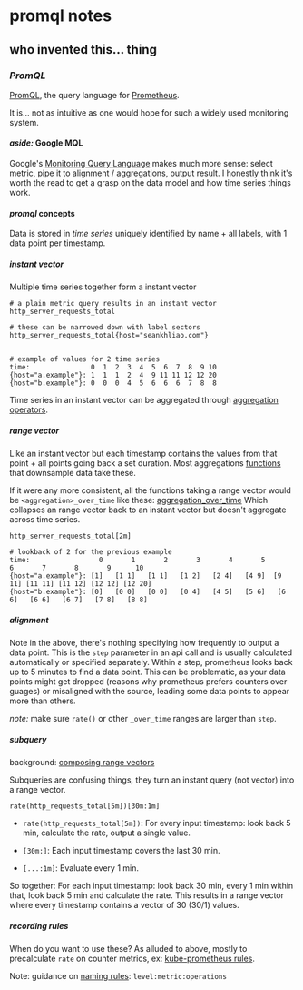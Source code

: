 # promql notes

## who invented this... thing

### _PromQL_

[PromQL](https://prometheus.io/docs/prometheus/latest/querying/basics/),
the query language for [Prometheus](https://prometheus.io/).

It is... not as intuitive as one would hope for such a widely used
monitoring system.

#### _aside:_ Google MQL

Google's [Monitoring Query Language](https://cloud.google.com/monitoring/mql)
makes much more sense:
select metric, pipe it to alignment / aggregations, output result.
I honestly think it's worth the read to get a grasp on the data model
and how time series things work.

#### _promql_ concepts

Data is stored in _time series_ uniquely identified by name + all labels,
with 1 data point per timestamp.

##### _instant_ vector

Multiple time series together form a instant vector

```
# a plain metric query results in an instant vector
http_server_requests_total

# these can be narrowed down with label sectors
http_server_requests_total{host="seankhliao.com"}


# example of values for 2 time series
time:               0  1  2  3  4  5  6  7  8  9 10
{host="a.example"}: 1  1  1  2  4  9 11 11 12 12 20
{host="b.example"}: 0  0  0  4  5  6  6  6  7  8  8
```

Time series in an instant vector can be aggregated through
[aggregation operators](https://prometheus.io/docs/prometheus/latest/querying/operators/#aggregation-operators).

##### _range_ vector

Like an instant vector but each timestamp
contains the values from that point + all points going back a set duration.
Most aggregations [functions](https://prometheus.io/docs/prometheus/latest/querying/functions/)
that downsample data take these.

If it were any more consistent,
all the functions taking a range vector would be `<aggregation>_over_time` like these:
[aggregation_over_time](https://prometheus.io/docs/prometheus/latest/querying/functions/#aggregation_over_time)
Which collapses an range vector back to an instant vector
but doesn't aggregate across time series.

```
http_server_requests_total[2m]

# lookback of 2 for the previous example
time:                 0       1       2       3       4       5       6       7       8       9      10
{host="a.example"}: [1]   [1 1]   [1 1]   [1 2]   [2 4]   [4 9]  [9 11] [11 11] [11 12] [12 12] [12 20]
{host="b.example"}: [0]   [0 0]   [0 0]   [0 4]   [4 5]   [5 6]   [6 6]   [6 6]   [6 7]   [7 8]   [8 8]
```

##### _alignment_

Note in the above,
there's nothing specifying how frequently to output a data point.
This is the `step` parameter in an api call
and is usually calculated automatically or specified separately.
Within a step, prometheus looks back up to 5 minutes to find a data point.
This can be problematic,
as your data points might get dropped (reasons why prometheus prefers counters over guages)
or misaligned with the source, leading some data points to appear more than others.

_note:_ make sure `rate()` or other `_over_time` ranges are larger than `step`.

##### _subquery_

background: [composing range vectors](https://www.robustperception.io/composing-range-vector-functions-in-promql)

Subqueries are confusing things,
they turn an instant query (not vector) into a range vector.

```
rate(http_requests_total[5m])[30m:1m]
```

- `rate(http_requests_total[5m])`:
  For every input timestamp:
  look back 5 min, calculate the rate,
  output a single value.

- `[30m:]`:
  Each input timestamp covers the last 30 min.

- `[...:1m]`: Evaluate every 1 min.

So together:
For each input timestamp:
look back 30 min, every 1 min within that, look back 5 min and calculate the rate.
This results in a range vector where every timestamp contains a vector of 30 (30/1) values.

##### _recording_ rules

When do you want to use these?
As alluded to above, mostly to precalculate `rate` on counter metrics,
ex: [kube-prometheus rules](https://github.com/prometheus-operator/kube-prometheus/blob/main/manifests/kubernetes-prometheusRule.yaml).

Note: guidance on [naming rules](https://prometheus.io/docs/practices/rules/): `level:metric:operations`
